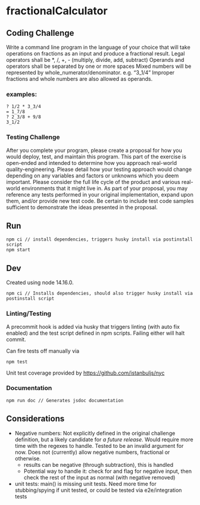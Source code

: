 # fractionalCalculator

## Coding Challenge

Write a command line program in the language of your choice that will take operations on fractions as an input and produce a fractional result.
Legal operators shall be *, /, +, - (multiply, divide, add, subtract)
Operands and operators shall be separated by one or more spaces
Mixed numbers will be represented by whole_numerator/denominator. e.g. “3_1/4”
Improper fractions and whole numbers are also allowed as operands.

### examples:
```
? 1/2 * 3_3/4
= 1_7/8
? 2_3/8 + 9/8
3_1/2
```

### Testing Challenge
After you complete your program, please create a proposal for how you would deploy, test, and maintain this program. This part of the exercise is open-ended and intended to determine how you approach real-world quality-engineering. Please detail how your testing approach would change depending on any variables and factors or unknowns which you deem important. Please consider the full life cycle of the product and various real-world environments that it might live in. As part of your proposal, you may reference any tests performed in your original implementation, expand upon them, and/or provide new test code. Be certain to include test code samples sufficient to demonstrate the ideas presented in the proposal.

## Run
```
npm ci // install dependencies, triggers husky install via postinstall script
npm start
```

## Dev
Created using node 14.16.0.

```
npm ci // Installs dependencies, should also trigger husky install via postinstall script
```

### Linting/Testing
A precommit hook is added via husky that triggers linting (with auto fix enabled) and the test script defined in npm scripts. Failing either will halt commit.

Can fire tests off manually via
```
npm test
```

Unit test coverage provided by https://github.com/istanbuljs/nyc

### Documentation
```
npm run doc // Generates jsdoc documentation
```


## Considerations
- Negative numbers: Not explicitly defined in the original challenge definition, but a likely candidate for _a future release_. Would require more time with the regexes to handle. Tested to be an invalid argument for now. Does not (currently) allow negative numbers, fractional or otherwise.
    - results can be negative (through subtraction), this is handled
    - Potential way to handle it: check for and flag for negative input, then check the rest of the input as normal (with negative removed)
- unit tests: main() is missing unit tests. Need more time for stubbing/spying if unit tested, or could be tested via e2e/integration tests